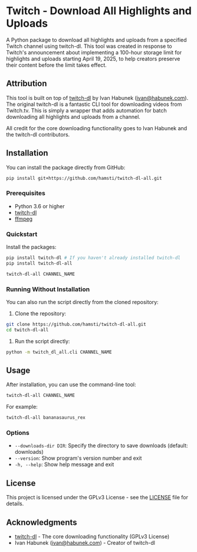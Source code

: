 # Twitch - Download All Highlights and Uploads

A Python package to download all highlights and uploads from a specified Twitch channel using twitch-dl. This tool was created in response to Twitch's announcement about implementing a 100-hour storage limit for highlights and uploads starting April 19, 2025, to help creators preserve their content before the limit takes effect.

## Attribution

This tool is built on top of [twitch-dl](https://github.com/ihabunek/twitch-dl) by Ivan Habunek (ivan@habunek.com). The original twitch-dl is a fantastic CLI tool for downloading videos from Twitch.tv. This is simply a wrapper that adds automation for batch downloading all highlights and uploads from a channel.

All credit for the core downloading functionality goes to Ivan Habunek and the twitch-dl contributors.

## Installation

You can install the package directly from GitHub:

```bash
pip install git+https://github.com/hamsti/twitch-dl-all.git
```

### Prerequisites

- Python 3.6 or higher
- [twitch-dl](https://twitch-dl.bezdomni.net/installation.html)
- [ffmpeg](https://ffmpeg.org/download.html)

### Quickstart

Install the packages:
```bash
pip install twitch-dl # If you haven't already installed twitch-dl
pip install twitch-dl-all
```

```bash
twitch-dl-all CHANNEL_NAME
```

### Running Without Installation

You can also run the script directly from the cloned repository:

1. Clone the repository:
```bash
git clone https://github.com/hamsti/twitch-dl-all.git
cd twitch-dl-all
```

1. Run the script directly:
```bash
python -m twitch_dl_all.cli CHANNEL_NAME
```

## Usage

After installation, you can use the command-line tool:

```bash
twitch-dl-all CHANNEL_NAME
```

For example:
```bash
twitch-dl-all bananasaurus_rex
```

### Options

- `--downloads-dir DIR`: Specify the directory to save downloads (default: downloads)
- `--version`: Show program's version number and exit
- `-h, --help`: Show help message and exit

## License

This project is licensed under the GPLv3 License - see the [LICENSE](LICENSE) file for details.

## Acknowledgments

- [twitch-dl](https://github.com/ihabunek/twitch-dl) - The core downloading functionality (GPLv3 License)
- Ivan Habunek (ivan@habunek.com) - Creator of twitch-dl 